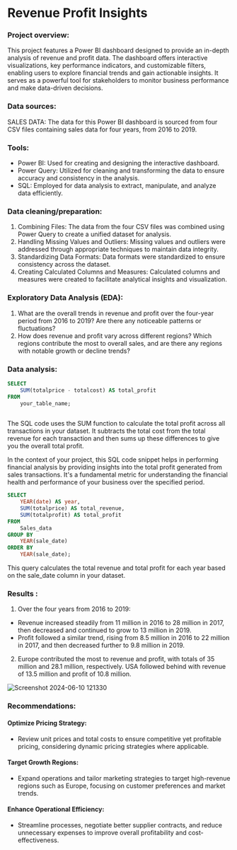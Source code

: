# Revenue Profit Insights

### Project overview:

This project features a Power BI dashboard designed to provide an in-depth analysis of revenue and profit data. The dashboard offers interactive visualizations, key performance indicators, and customizable filters, enabling users to explore financial trends and gain actionable insights. It serves as a powerful tool for stakeholders to monitor business performance and make data-driven decisions.




### Data sources:

SALES DATA: The data for this Power BI dashboard is sourced from four CSV files containing sales data for four years, from 2016 to 2019.



### Tools:

- Power BI: Used for creating and designing the interactive dashboard.
- Power Query: Utilized for cleaning and transforming the data to ensure accuracy and consistency in the analysis.
- SQL: Employed for data analysis to extract, manipulate, and analyze data efficiently.

### Data cleaning/preparation:

1. Combining Files: The data from the four CSV files was combined using Power Query to create a unified dataset for analysis.
2. Handling Missing Values and Outliers: Missing values and outliers were addressed through appropriate techniques to maintain data integrity.
3. Standardizing Data Formats: Data formats were standardized to ensure consistency across the dataset.
4. Creating Calculated Columns and Measures: Calculated columns and measures were created to facilitate analytical insights and visualization.

### Exploratory Data Analysis (EDA):

1. What are the overall trends in revenue and profit over the four-year period from 2016 to 2019? Are there any noticeable patterns or fluctuations?
2. How does revenue and profit vary across different regions? Which regions contribute the most to overall sales, and are there any regions with notable growth or decline trends?
   
### Data analysis:

```sql
SELECT 
    SUM(totalprice - totalcost) AS total_profit
FROM 
    your_table_name;
    
```

The SQL code uses the SUM function to calculate the total profit across all transactions in your dataset. It subtracts the total cost from the total revenue for each transaction and then sums up these differences to give you the overall total profit.

In the context of your project, this SQL code snippet helps in performing financial analysis by providing insights into the total profit generated from sales transactions. It's a fundamental metric for understanding the financial health and performance of your business over the specified period.

```sql
SELECT 
    YEAR(date) AS year,
    SUM(totalprice) AS total_revenue,
    SUM(totalprofit) AS total_profit
FROM 
    Sales_data
GROUP BY 
    YEAR(sale_date)
ORDER BY 
    YEAR(sale_date);
```
This query calculates the total revenue and total profit for each year based on the sale_date column in your dataset.

###  Results :

1. Over the four years from 2016 to 2019:
- Revenue increased steadily from 11 million in 2016 to 28 million in 2017, then decreased and continued to grow to 13 million in 2019.
- Profit followed a similar trend, rising from 8.5 million in 2016 to 22 million in 2017, and then decreased further to 9.8 million in 2019.

2. Europe contributed the most to revenue and profit, with totals of 35 million and 28.1 million, respectively.
USA followed behind with revenue of 13.5 million and profit of 10.8 million.

![Screenshot 2024-06-10 121330](https://github.com/Bharath-Suresh-16/Data-Analyst/assets/172239174/3635122f-19f0-4da2-b9b5-6c33d414805c)

### Recommendations:

#### Optimize Pricing Strategy:
- Review unit prices and total costs to ensure competitive yet profitable pricing, considering dynamic pricing strategies where applicable.
#### Target Growth Regions: 
- Expand operations and tailor marketing strategies to target high-revenue regions such as Europe, focusing on customer preferences and market trends.
####  Enhance Operational Efficiency:
- Streamline processes, negotiate better supplier contracts, and reduce unnecessary expenses to improve overall profitability and cost-effectiveness.






